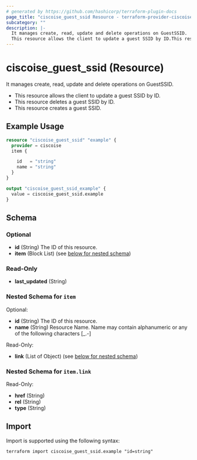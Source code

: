 ```yaml
---
# generated by https://github.com/hashicorp/terraform-plugin-docs
page_title: "ciscoise_guest_ssid Resource - terraform-provider-ciscoise"
subcategory: ""
description: |-
  It manages create, read, update and delete operations on GuestSSID.
  This resource allows the client to update a guest SSID by ID.This resource deletes a guest SSID by ID.This resource creates a guest SSID.
---
```


# ciscoise_guest_ssid (Resource)

It manages create, read, update and delete operations on GuestSSID.
  
  - This resource allows the client to update a guest SSID by ID.
  - This resource deletes a guest SSID by ID.
  - This resource creates a guest SSID.

## Example Usage

```terraform
resource "ciscoise_guest_ssid" "example" {
  provider = ciscoise
  item {

    id   = "string"
    name = "string"
  }
}

output "ciscoise_guest_ssid_example" {
  value = ciscoise_guest_ssid.example
}
```

<!-- schema generated by tfplugindocs -->
## Schema

### Optional

- **id** (String) The ID of this resource.
- **item** (Block List) (see [below for nested schema](#nestedblock--item))

### Read-Only

- **last_updated** (String)

<a id="nestedblock--item"></a>
### Nested Schema for `item`

Optional:

- **id** (String) The ID of this resource.
- **name** (String) Resource Name. Name may contain alphanumeric or any of the following characters [_.-]

Read-Only:

- **link** (List of Object) (see [below for nested schema](#nestedatt--item--link))

<a id="nestedatt--item--link"></a>
### Nested Schema for `item.link`

Read-Only:

- **href** (String)
- **rel** (String)
- **type** (String)

## Import

Import is supported using the following syntax:

```shell
terraform import ciscoise_guest_ssid.example "id=string"
```
